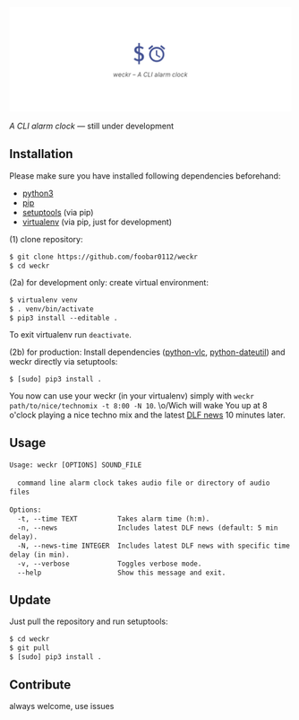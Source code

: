 <p align="center">
  <img src="https://raw.githubusercontent.com/foobar0112/weckr/master/header.png" alt="Weckr Header"/>
</p>

*A CLI alarm clock* — still under development


## Installation

Please make sure you have installed following dependencies beforehand:

- [python3](https://www.python.org/downloads)
- [pip](https://pip.pypa.io/en/stable/installing)
- [setuptools](https://pypi.python.org/pypi/setuptools) (via pip)
- [virtualenv](https://virtualenv.pypa.io/en/latest/installation) (via pip, just for development)

(1) clone repository:
```
$ git clone https://github.com/foobar0112/weckr
$ cd weckr
```

(2a) for development only: create virtual environment:
```
$ virtualenv venv
$ . venv/bin/activate
$ pip3 install --editable .
```
To exit virtualenv run `deactivate`.

(2b) for production: Install dependencies ([python-vlc](https://pypi.python.org/pypi/python-vlc), [python-dateutil](https://pypi.python.org/pypi/python-dateutil/2.6.1)) and weckr directly via setuptools:
```
$ [sudo] pip3 install .
```

You now can use your weckr (in your virtualenv) simply with `weckr path/to/nice/technomix -t 8:00 -N 10`. \o/Wich will wake You up at 8 o'clock playing a nice techno mix and the latest [DLF news](http://www.deutschlandfunk.de) 10 minutes later.


## Usage

```
Usage: weckr [OPTIONS] SOUND_FILE

  command line alarm clock takes audio file or directory of audio files

Options:
  -t, --time TEXT          Takes alarm time (h:m).
  -n, --news               Includes latest DLF news (default: 5 min delay).
  -N, --news-time INTEGER  Includes latest DLF news with specific time delay (in min).
  -v, --verbose            Toggles verbose mode.
  --help                   Show this message and exit.
```


## Update

Just pull the repository and run setuptools:
```
$ cd weckr
$ git pull
$ [sudo] pip3 install .
```


## Contribute

always welcome, use issues
